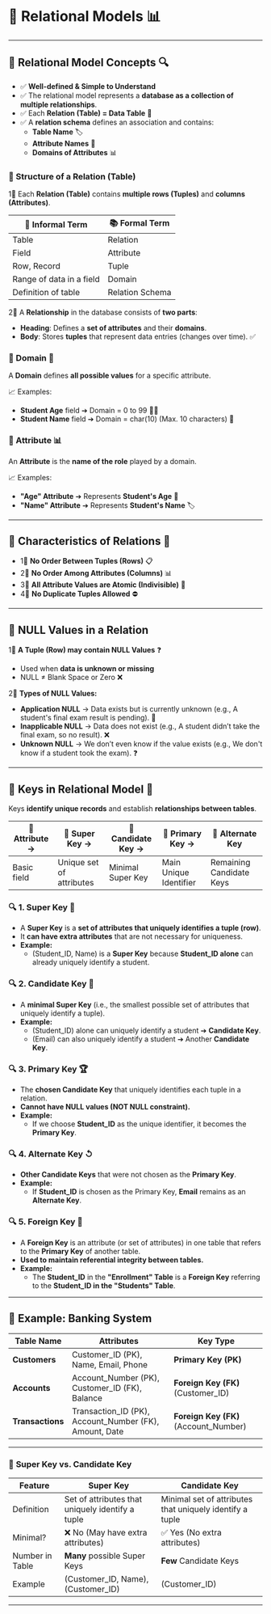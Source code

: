 # 📌 Relational Models 📊

---

## 🔹 Relational Model Concepts 🔍

- ✅ **Well-defined & Simple to Understand**
- ✅ The relational model represents a **database as a collection of multiple relationships**.
- ✅ Each **Relation (Table) = Data Table** 👋
- ✅ A **relation schema** defines an association and contains:
  - **Table Name** 🏷️
  - **Attribute Names** 📌
  - **Domains of Attributes** 📊

### 🏢 Structure of a Relation (Table)

1⃣ Each **Relation (Table)** contains **multiple rows (Tuples)** and **columns (Attributes)**.

| 📌 Informal Term         | 📚 Formal Term  |
| ------------------------ | --------------- |
| Table                    | Relation        |
| Field                    | Attribute       |
| Row, Record              | Tuple           |
| Range of data in a field | Domain          |
| Definition of table      | Relation Schema |

2⃣ A **Relationship** in the database consists of **two parts**:

- **Heading**: Defines a **set of attributes** and their **domains**.
- **Body**: Stores **tuples** that represent data entries (changes over time). ✅

### 🔹 Domain 🏢

A **Domain** defines **all possible values** for a specific attribute.

📈 Examples:

- **Student Age** field ➔ Domain = 0 to 99 🧑‍🎓
- **Student Name** field ➔ Domain = char(10) (Max. 10 characters) 📝

### 🔹 Attribute 📊

An **Attribute** is the **name of the role** played by a domain.

📈 Examples:

- **"Age" Attribute** ➔ Represents **Student's Age** 🎂
- **"Name" Attribute** ➔ Represents **Student's Name** 🏷️

---

## 📌 Characteristics of Relations 🔹

- 1⃣ **No Order Between Tuples (Rows)** 📋
- 2⃣ **No Order Among Attributes (Columns)** 📊
- 3⃣ **All Attribute Values are Atomic (Indivisible)** 🏢
- 4⃣ **No Duplicate Tuples Allowed** ⛔

---

## 🚀 NULL Values in a Relation

1⃣ **A Tuple (Row) may contain NULL Values** ❓

- Used when **data is unknown or missing**
- NULL ≠ Blank Space or Zero ❌

2⃣ **Types of NULL Values:**

- **Application NULL** → Data exists but is currently unknown (e.g., A student's final exam result is pending). 📝
- **Inapplicable NULL** → Data does not exist (e.g., A student didn’t take the final exam, so no result). ❌
- **Unknown NULL** → We don’t even know if the value exists (e.g., We don't know if a student took the exam). ❓

---

## 🔑 Keys in Relational Model 🔗

Keys **identify unique records** and establish **relationships between tables**.

| 🔹 Attribute -> | 🔹 Super Key ->          | 🔹 Candidate Key -> | 🔹 Primary Key ->      | 🔹 Alternate Key         |
| --------------- | ------------------------ | ------------------- | ---------------------- | ------------------------ |
| Basic field     | Unique set of attributes | Minimal Super Key   | Main Unique Identifier | Remaining Candidate Keys |

### 🔍 **1. Super Key** 🔑

- A **Super Key** is a **set of attributes that uniquely identifies a tuple (row)**.
- It **can have extra attributes** that are not necessary for uniqueness.
- **Example:**
  - (Student_ID, Name) is a **Super Key** because **Student_ID alone** can already uniquely identify a student.

### 🔍 **2. Candidate Key** 🎯

- A **minimal Super Key** (i.e., the smallest possible set of attributes that uniquely identify a tuple).
- **Example:**
  - (Student_ID) alone can uniquely identify a student ➔ **Candidate Key**.
  - (Email) can also uniquely identify a student ➔ Another **Candidate Key**.

### 🔍 **3. Primary Key** 🏆

- The **chosen Candidate Key** that uniquely identifies each tuple in a relation.
- **Cannot have NULL values (NOT NULL constraint).**
- **Example:**
  - If we choose **Student_ID** as the unique identifier, it becomes the **Primary Key**.

### 🔍 **4. Alternate Key** ↺

- **Other Candidate Keys** that were not chosen as the **Primary Key**.
- **Example:**
  - If **Student_ID** is chosen as the Primary Key, **Email** remains as an **Alternate Key**.

### 🔍 **5. Foreign Key** 🔗

- A **Foreign Key** is an attribute (or set of attributes) in one table that refers to the **Primary Key** of another table.
- **Used to maintain referential integrity between tables.**
- **Example:**
  - The **Student_ID** in the **"Enrollment" Table** is a **Foreign Key** referring to the **Student_ID in the "Students" Table**.

---

## 💼 Example: Banking System

| **Table Name**   | **Attributes**                                         | **Key Type**                          |
| ---------------- | ------------------------------------------------------ | ------------------------------------- |
| **Customers**    | Customer_ID (PK), Name, Email, Phone                   | **Primary Key (PK)**                  |
| **Accounts**     | Account_Number (PK), Customer_ID (FK), Balance         | **Foreign Key (FK)** (Customer_ID)    |
| **Transactions** | Transaction_ID (PK), Account_Number (FK), Amount, Date | **Foreign Key (FK)** (Account_Number) |

---

### 🔹 **Super Key vs. Candidate Key**

| **Feature**     | **Super Key**                                    | **Candidate Key**                                        |
| --------------- | ------------------------------------------------ | -------------------------------------------------------- |
| Definition      | Set of attributes that uniquely identify a tuple | Minimal set of attributes that uniquely identify a tuple |
| Minimal?        | ❌ No (May have extra attributes)                | ✅ Yes (No extra attributes)                             |
| Number in Table | **Many** possible Super Keys                     | **Few** Candidate Keys                                   |
| Example         | (Customer_ID, Name), (Customer_ID)               | (Customer_ID)                                            |

---

